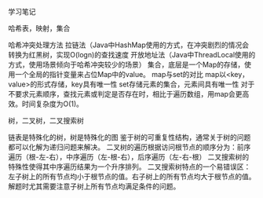 学习笔记

哈希表，映射，集合

哈希冲突处理方法
拉链法（Java中HashMap使用的方式，在冲突剧烈的情况会转换为红黑树，实现O(logn)的查找速度
开放地址法（Java中ThreadLocal使用的方式，使用场景倾向于哈希冲突较少的场景）
集合，底层是一个Map的存储，使用一个全局的指针变量来占位Map中的value。
map与set的对比
map以<key，value>的形式存储，key具有唯一性
set存储元素的集合，元素间具有唯一性
对于不要求元素顺序，查找元素或判定是否存在时，相比于遍历数组，用map会更高效。时间复杂度为O(1)。

树，二叉树，二叉搜索树

链表是特殊化的树，树是特殊化的图
鉴于树的可重复性结构，通常关于树的问题都可以化解为递归问题来解决。
二叉树的遍历根据访问根节点的顺序分为：前序遍历（根-左-右），中序遍历（左-根-右），后序遍历（左-右-根）
二叉搜索树的特殊性使得其中序遍历结果为一个升序排列。
二叉搜索树特点的一个易错误区：左子树上的所有节点均小于根节点的值。右子树上的所有节点均大于根节点的值。
解题时尤其需要注意子树上所有节点均满足条件的问题。

